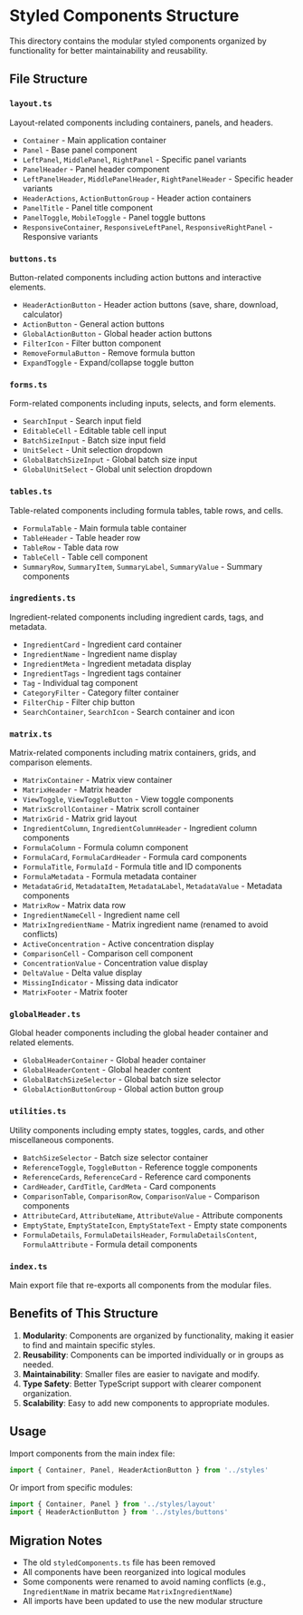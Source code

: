 # Styled Components Structure

This directory contains the modular styled components organized by functionality for better maintainability and reusability.

## File Structure

### `layout.ts`
Layout-related components including containers, panels, and headers.
- `Container` - Main application container
- `Panel` - Base panel component
- `LeftPanel`, `MiddlePanel`, `RightPanel` - Specific panel variants
- `PanelHeader` - Panel header component
- `LeftPanelHeader`, `MiddlePanelHeader`, `RightPanelHeader` - Specific header variants
- `HeaderActions`, `ActionButtonGroup` - Header action containers
- `PanelTitle` - Panel title component
- `PanelToggle`, `MobileToggle` - Panel toggle buttons
- `ResponsiveContainer`, `ResponsiveLeftPanel`, `ResponsiveRightPanel` - Responsive variants

### `buttons.ts`
Button-related components including action buttons and interactive elements.
- `HeaderActionButton` - Header action buttons (save, share, download, calculator)
- `ActionButton` - General action buttons
- `GlobalActionButton` - Global header action buttons
- `FilterIcon` - Filter button component
- `RemoveFormulaButton` - Remove formula button
- `ExpandToggle` - Expand/collapse toggle button

### `forms.ts`
Form-related components including inputs, selects, and form elements.
- `SearchInput` - Search input field
- `EditableCell` - Editable table cell input
- `BatchSizeInput` - Batch size input field
- `UnitSelect` - Unit selection dropdown
- `GlobalBatchSizeInput` - Global batch size input
- `GlobalUnitSelect` - Global unit selection dropdown

### `tables.ts`
Table-related components including formula tables, table rows, and cells.
- `FormulaTable` - Main formula table container
- `TableHeader` - Table header row
- `TableRow` - Table data row
- `TableCell` - Table cell component
- `SummaryRow`, `SummaryItem`, `SummaryLabel`, `SummaryValue` - Summary components

### `ingredients.ts`
Ingredient-related components including ingredient cards, tags, and metadata.
- `IngredientCard` - Ingredient card container
- `IngredientName` - Ingredient name display
- `IngredientMeta` - Ingredient metadata display
- `IngredientTags` - Ingredient tags container
- `Tag` - Individual tag component
- `CategoryFilter` - Category filter container
- `FilterChip` - Filter chip button
- `SearchContainer`, `SearchIcon` - Search container and icon

### `matrix.ts`
Matrix-related components including matrix containers, grids, and comparison elements.
- `MatrixContainer` - Matrix view container
- `MatrixHeader` - Matrix header
- `ViewToggle`, `ViewToggleButton` - View toggle components
- `MatrixScrollContainer` - Matrix scroll container
- `MatrixGrid` - Matrix grid layout
- `IngredientColumn`, `IngredientColumnHeader` - Ingredient column components
- `FormulaColumn` - Formula column component
- `FormulaCard`, `FormulaCardHeader` - Formula card components
- `FormulaTitle`, `FormulaId` - Formula title and ID components
- `FormulaMetadata` - Formula metadata container
- `MetadataGrid`, `MetadataItem`, `MetadataLabel`, `MetadataValue` - Metadata components
- `MatrixRow` - Matrix data row
- `IngredientNameCell` - Ingredient name cell
- `MatrixIngredientName` - Matrix ingredient name (renamed to avoid conflicts)
- `ActiveConcentration` - Active concentration display
- `ComparisonCell` - Comparison cell component
- `ConcentrationValue` - Concentration value display
- `DeltaValue` - Delta value display
- `MissingIndicator` - Missing data indicator
- `MatrixFooter` - Matrix footer

### `globalHeader.ts`
Global header components including the global header container and related elements.
- `GlobalHeaderContainer` - Global header container
- `GlobalHeaderContent` - Global header content
- `GlobalBatchSizeSelector` - Global batch size selector
- `GlobalActionButtonGroup` - Global action button group

### `utilities.ts`
Utility components including empty states, toggles, cards, and other miscellaneous components.
- `BatchSizeSelector` - Batch size selector container
- `ReferenceToggle`, `ToggleButton` - Reference toggle components
- `ReferenceCards`, `ReferenceCard` - Reference card components
- `CardHeader`, `CardTitle`, `CardMeta` - Card components
- `ComparisonTable`, `ComparisonRow`, `ComparisonValue` - Comparison components
- `AttributeCard`, `AttributeName`, `AttributeValue` - Attribute components
- `EmptyState`, `EmptyStateIcon`, `EmptyStateText` - Empty state components
- `FormulaDetails`, `FormulaDetailsHeader`, `FormulaDetailsContent`, `FormulaAttribute` - Formula detail components

### `index.ts`
Main export file that re-exports all components from the modular files.

## Benefits of This Structure

1. **Modularity**: Components are organized by functionality, making it easier to find and maintain specific styles.
2. **Reusability**: Components can be imported individually or in groups as needed.
3. **Maintainability**: Smaller files are easier to navigate and modify.
4. **Type Safety**: Better TypeScript support with clearer component organization.
5. **Scalability**: Easy to add new components to appropriate modules.

## Usage

Import components from the main index file:
```typescript
import { Container, Panel, HeaderActionButton } from '../styles'
```

Or import from specific modules:
```typescript
import { Container, Panel } from '../styles/layout'
import { HeaderActionButton } from '../styles/buttons'
```

## Migration Notes

- The old `styledComponents.ts` file has been removed
- All components have been reorganized into logical modules
- Some components were renamed to avoid naming conflicts (e.g., `IngredientName` in matrix became `MatrixIngredientName`)
- All imports have been updated to use the new modular structure 